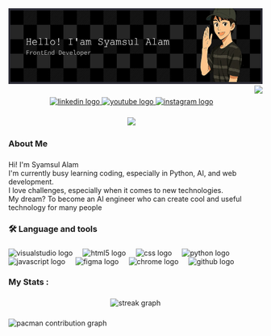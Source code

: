 
  <img height="150" src="github-header-banner.png"  />
</div>
<img align="right" height="103" src="https://media1.giphy.com/media/v1.Y2lkPTc5MGI3NjExcW1qYTRrYXd6NnBmOTluNWd1aDVncjFreGRlYndveDhmNzJ1NmE1aCZlcD12MV9pbnRlcm5hbF9naWZfYnlfaWQmY3Q9Zw/bAQH7WXKqtIBrPs7sR/giphy.gif"  />

###

<div align="center">
  <a href="www.linkedin.com/in/syamsul-alam-224b65366" target="_blank">
    <img src="https://img.shields.io/static/v1?message=LinkedIn&logo=linkedin&label=&color=0077B5&logoColor=white&labelColor=&style=for-the-badge" height="25" alt="linkedin logo"  />
  </a>
  <a href="https://l.instagram.com/?u=https%3A%2F%2Fyoutube.com%2F%40aalaammm%3Fsi%3DQEtVUvVhCT4J_Dws%26fbclid%3DPAZXh0bgNhZW0CMTEAAacEZ0bUxn9BG_1t9MnyQg-fjNDZghGXkG_oxAmCox7KRC4-pNlLxNRHIgeHoQ_aem_xJUlzmAuSd1PxFTNEw0JDA&e=AT3-GWKxV3_FcPAX3bRyqA86w_WzrzVNqKOOnQ_jzOkBBmIfjpvMuslQwL8qodq3lfS2So0RPp1b1t-Ge0Z3OnWR5sKWlnI4VNE0BfE" target="_blank">
    <img src="https://img.shields.io/static/v1?message=Youtube&logo=youtube&label=&color=FF0000&logoColor=white&labelColor=&style=for-the-badge" height="25" alt="youtube logo"  />
  </a>
  <a href="https://www.instagram.com/syamsulaalamm/" target="_blank">
    <img src="https://img.shields.io/static/v1?message=Instagram&logo=instagram&label=&color=E4405F&logoColor=white&labelColor=&style=for-the-badge" height="25" alt="instagram logo"  />
  </a>
</div>

###

<div align="center">
  <img src="https://visitor-badge.laobi.icu/badge?page_id=syamsulaalam.syamsulaalam&"  />
</div>

###

<h3 align="left">About Me</h3>

###

<p align="left">Hi! I'm Syamsul Alam <br>I'm currently busy learning coding, especially in Python, AI, and web development.<br>I love challenges, especially when it comes to new technologies.<br>My dream? To become an AI engineer who can create cool and useful technology for many people</p>

###

<h3 align="left">🛠 Language and tools</h3>

###

<div align="left">
  <img src="https://cdn.jsdelivr.net/gh/devicons/devicon/icons/visualstudio/visualstudio-plain.svg" height="40" alt="visualstudio logo"  />
  <img width="12" />
  <img src="https://cdn.jsdelivr.net/gh/devicons/devicon/icons/html5/html5-original.svg" height="40" alt="html5 logo"  />
  <img width="12" />
  <img src="https://cdn.jsdelivr.net/gh/devicons/devicon/icons/css3/css3-original.svg" height="40" alt="css logo"  />
  <img width="12" />
  <img src="https://cdn.jsdelivr.net/gh/devicons/devicon/icons/python/python-original.svg" height="40" alt="python logo"  />
  <img width="12" />
  <img src="https://cdn.jsdelivr.net/gh/devicons/devicon/icons/javascript/javascript-original.svg" height="40" alt="javascript logo"  />
  <img width="12" />
  <img src="https://cdn.jsdelivr.net/gh/devicons/devicon/icons/figma/figma-original.svg" height="40" alt="figma logo"  />
  <img width="12" />
  <img src="https://cdn.jsdelivr.net/gh/devicons/devicon/icons/chrome/chrome-original.svg" height="40" alt="chrome logo"  />
  <img width="12" />
  <img src="https://cdn.jsdelivr.net/gh/devicons/devicon/icons/github/github-original.svg" height="40" alt="github logo"  />
</div>

###

<h3 align="left">My Stats :</h3>

###

<div align="center">
  <img src="https://streak-stats.demolab.com?user=syamsulaalam&locale=en&mode=daily&theme=dark&hide_border=false&border_radius=5&order=3" height="220" alt="streak graph"  />
</div>

###

<picture>
  <source media="(prefers-color-scheme: dark)" srcset="https://raw.githubusercontent.com/syamsulaalam/syamsulaalam/output/pacman-contribution-graph-dark.svg">
  <source media="(prefers-color-scheme: light)" srcset="https://raw.githubusercontent.com/syamsulaalam/syamsulaalam/output/pacman-contribution-graph.svg">
  <img alt="pacman contribution graph" src="https://raw.githubusercontent.com/syamsulaalam/syamsulaalam/output/pacman-contribution-graph.svg">
</picture>

###




<!--
**syamsulaalam/syamsulaalam** is a ✨ _special_ ✨ repository because its `README.md` (this file) appears on your GitHub profile.

Here are some ideas to get you started:

- 🔭 I’m currently working on ...
- 🌱 I’m currently learning ...
- 👯 I’m looking to collaborate on ...
- 🤔 I’m looking for help with ...
- 💬 Ask me about ...
- 📫 How to reach me: ...
- 😄 Pronouns: ...
- ⚡ Fun fact: ...
-->
